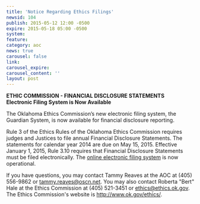```yaml
---
title: 'Notice Regarding Ethics Filings'
newsid: 104
publish: 2015-05-12 12:00 -0500
expire: 2015-05-18 05:00 -0500
system: 
feature: 
category: aoc
news: true
carousel: false
link: 
carousel_expire: 
carousel_content: ''
layout: post
---
```

<p><strong>ETHIC COMMISSION - FINANCIAL DISCLOSURE STATEMENTS</strong><br>
<strong>Electronic Filing System is Now Available</strong></p>
<p>The Oklahoma Ethics Commission’s new electronic filing system, the Guardian System, is now available for financial disclosure reporting.</p>
<p>Rule 3 of the Ethics Rules of the Oklahoma Ethics Commission requires judges and Justices to file annual Financial Disclosure Statements. The statements for calendar year 2014 are due on May 15, 2015. Effective January 1, 2015, Rule 3.10 requires that Financial Disclosure Statements must be filed electronically. The <a href="https://guardian.ok.gov/PublicSite/homepage.aspx" target="_blank">online electronic filing system</a> is now operational.</p>
<p>If you have questions, you may contact Tammy Reaves at the AOC at (405) 556-9862 or <a href="mailto:tammy.reaves@oscn.net" target="_blank">tammy.reaves@oscn.net</a>. You may also contact Roberta "Bert" Hale at the Ethics Commission at (405) 521-3451 or <a href="mailto:ethics@ethics.ok.gov" target="_blank">ethics@ethics.ok.gov</a>. The Ethics Commission's website is <a href="http://www.ok.gov/ethics/" target="_blank">http://www.ok.gov/ethics/</a>.</p>